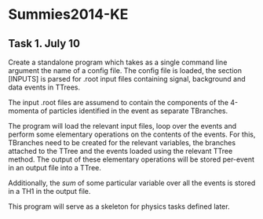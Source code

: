 Summies2014-KE
==============

Task 1. July 10
---------------

Create a standalone program which takes as a single command line argument the name of a config file. The config file is loaded, the section [INPUTS] is parsed for .root input files containing signal, background and data events in TTrees.

The input .root files are assumend to contain the components of the 4-momenta of particles identified in the event as separate TBranches.

The program will load the relevant input files, loop over the events and perform some elementary operations on the contents of the events. For this, TBranches need to be created for the relevant variables, the branches attached to the TTree and the events loaded using the relevant TTree method. The output of these elementary operations will be stored per-event in an output file into a TTree.

Additionally, the *sum* of some particular variable over all the events is stored in a TH1 in the output file.

This program will serve as a skeleton for physics tasks defined later.
